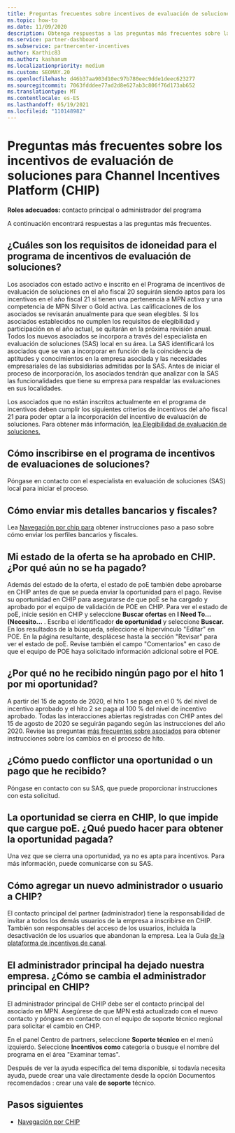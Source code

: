 ```yaml
---
title: Preguntas frecuentes sobre incentivos de evaluación de soluciones
ms.topic: how-to
ms.date: 11/09/2020
description: Obtenga respuestas a las preguntas más frecuentes sobre la evaluación de soluciones en Channel Incentives Platform (CHIP).
ms.service: partner-dashboard
ms.subservice: partnercenter-incentives
author: Karthic83
ms.author: kashanum
ms.localizationpriority: medium
ms.custom: SEOMAY.20
ms.openlocfilehash: d46b37aa903d10ec97b780eec9dde1deec623277
ms.sourcegitcommit: 7063fdddee77ad2d8e627ab3c806f76d173ab652
ms.translationtype: MT
ms.contentlocale: es-ES
ms.lasthandoff: 05/19/2021
ms.locfileid: "110148982"
---
```

# <a name="solution-assessment-incentives-faq-for-the-channel-incentives-platform-chip"></a>Preguntas más frecuentes sobre los incentivos de evaluación de soluciones para Channel Incentives Platform (CHIP) 

**Roles adecuados:** contacto principal o administrador del programa

A continuación encontrará respuestas a las preguntas más frecuentes.

## <a name="what-are-the-eligibility-requirements-for-the-solution-assessment-incentive-program"></a>¿Cuáles son los requisitos de idoneidad para el programa de incentivos de evaluación de soluciones?

Los asociados con estado activo e inscrito en el Programa de incentivos de evaluación de soluciones en el año fiscal 20 seguirán siendo aptos para los incentivos en el año fiscal 21 si tienen una pertenencia a MPN activa y una competencia de MPN Silver o Gold activa. Las calificaciones de los asociados se revisarán anualmente para que sean elegibles.  Si los asociados establecidos no cumplen los requisitos de elegibilidad y participación en el año actual, se quitarán en la próxima revisión anual.  Todos los nuevos asociados se incorpora a través del especialista en evaluación de soluciones (SAS) local en su área.  La SAS identificará los asociados que se van a incorporar en función de la coincidencia de aptitudes y conocimientos en la empresa asociada y las necesidades empresariales de las subsidiarias admitidas por la SAS.
Antes de iniciar el proceso de incorporación, los asociados tendrán que analizar con la SAS las funcionalidades que tiene su empresa para respaldar las evaluaciones en sus localidades. 

Los asociados que no están inscritos actualmente en el programa de incentivos deben cumplir los siguientes criterios de incentivos del año fiscal 21 para poder optar a la incorporación del incentivo de evaluación de soluciones. Para obtener más información, [lea Elegibilidad de evaluación de soluciones.](chip-solutions-assessment-eligible.md)

## <a name="how-do-i-enroll-in-the-solution-assessments-incentive-program"></a>Cómo inscribirse en el programa de incentivos de evaluaciones de soluciones?

Póngase en contacto con el especialista en evaluación de soluciones (SAS) local para iniciar el proceso.

## <a name="how-do-i-submit-my-bank-and-tax-details"></a>Cómo enviar mis detalles bancarios y fiscales?

Lea [Navegación por chip para](chip-intro.md) obtener instrucciones paso a paso sobre cómo enviar los perfiles bancarios y fiscales.

## <a name="my-deal-status-has-been-approved-in-chip-why-hasnt-it-been-paid-yet"></a>Mi estado de la oferta se ha aprobado en CHIP. ¿Por qué aún no se ha pagado?

Además del estado de la oferta, el estado de poE también debe aprobarse en CHIP antes de que se pueda enviar la oportunidad para el pago. Revise su oportunidad en CHIP para asegurarse de que poE se ha cargado y aprobado por el equipo de validación de POE en CHIP. Para ver el estado de poE, inicie sesión en CHIP y seleccione **Buscar ofertas** en **I Need To... (Necesito...** . Escriba el identificador **de oportunidad** y seleccione **Buscar.** En los resultados de la búsqueda, seleccione el hipervínculo "Editar" en POE. En la página resultante, desplácese hasta la sección "Revisar" para ver el estado de poE. Revise también el campo "Comentarios" en caso de que el equipo de POE haya solicitado información adicional sobre el POE.

## <a name="why-did-i-not-receive-any-payment-for-milestone-1-for-my-opportunity"></a>¿Por qué no he recibido ningún pago por el hito 1 por mi oportunidad?

A partir del 15 de agosto de 2020, el hito 1 se paga en el 0 % del nivel de incentivo aprobado y el hito 2 se paga al 100 % del nivel de incentivo aprobado. Todas las interacciones abiertas registradas con CHIP antes del 15 de agosto de 2020 se seguirán pagando según las instrucciones del año 2020. Revise las preguntas [más frecuentes sobre asociados](https://assetsprod.microsoft.com/solution-assessment-incentive-program-faq.pdf) para obtener instrucciones sobre los cambios en el proceso de hito.

## <a name="how-to-i-dispute-an-opportunity-or-payment-i-received"></a>¿Cómo puedo conflictor una oportunidad o un pago que he recibido?

Póngase en contacto con su SAS, que puede proporcionar instrucciones con esta solicitud.

## <a name="the-opportunity-is-closed-in-chip-which-is-preventing-me-from-uploading-poe-what-can-i-do-to-get-the-opportunity-paid"></a>La oportunidad se cierra en CHIP, lo que impide que cargue poE. ¿Qué puedo hacer para obtener la oportunidad pagada?

Una vez que se cierra una oportunidad, ya no es apta para incentivos. Para más información, puede comunicarse con su SAS.

## <a name="how-do-i-add-a-new-adminuser-to-chip"></a>Cómo agregar un nuevo administrador o usuario a CHIP?

El contacto principal del partner (administrador) tiene la responsabilidad de invitar a todos los demás usuarios de la empresa a inscribirse en CHIP. También son responsables del acceso de los usuarios, incluida la desactivación de los usuarios que abandonan la empresa. Lea la Guía [de la plataforma de incentivos de canal](chip-intro.md).

## <a name="the-primary-admin-has-left-our-company-how-do-we-change-my-primary-admin-in-chip"></a>El administrador principal ha dejado nuestra empresa. ¿Cómo se cambia el administrador principal en CHIP?

El administrador principal de CHIP debe ser el contacto principal del asociado en MPN. Asegúrese de que MPN está actualizado con el nuevo contacto y póngase en contacto con el equipo de soporte técnico regional para solicitar el cambio en CHIP.

En el panel Centro de partners, seleccione **Soporte técnico** en el menú izquierdo. Seleccione **Incentivos como** categoría o busque el nombre del programa en el área "Examinar temas".

Después de ver la ayuda específica del tema disponible, si todavía necesita ayuda, puede crear una vale directamente desde la opción Documentos recomendados : crear una vale **de soporte** técnico.

## <a name="next-steps"></a>Pasos siguientes

- [Navegación por CHIP](chip-intro.md)
